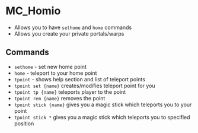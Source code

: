 # MC_Homio

* Allows you to have `sethome` and `home` commands
* Allows you create your private portals/warps

## Commands
* `sethome` - set new home point
* `home` - teleport to your home point
* `tpoint` - shows help section and list of teleport points
* `tpoint set {name}` creates/modifies teleport point for you
* `tpoint tp {name}` teleports player to the point
* `tpoint rem {name}` removes the point
* `tpoint stick {name}` gives you a magic stick which teleports you to your point
* `tpoint stick *` gives you a magic stick which teleports you to specified position